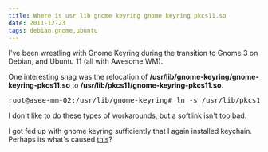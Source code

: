 ```yaml
---
title: Where is usr lib gnome keyring gnome keyring pkcs11.so 
date: 2011-12-23
tags: debian,gnome,ubuntu
---
```

I've been wrestling with Gnome Keyring during the transition to Gnome 3 on Debian, and Ubuntu 11 (all with Awesome WM).

One interesting snag was the relocation of **/usr/lib/gnome-keyring/gnome-keyring-pkcs11.so** to **/usr/lib/pkcs11/gnome-keyring-pkcs11.so**.

<pre>
root@asee-mm-02:/usr/lib/gnome-keyring# ln -s /usr/lib/pkcs11/gnome-keyring-pkcs11.so ./
</pre>

I don't like to do these types of workarounds, but a softlink isn't too bad.

I got fed up with gnome keyring sufficiently that I again installed keychain. Perhaps its what's caused [this](http://www.docunext.com/blog/2011/12/gnome-keyring-daemon1907-unsupported-key-algorithm-in-certificate-128401004521.html)?

